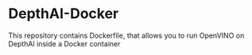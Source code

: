 # DepthAI-Docker

This repository contains Dockerfile, that allows you to run OpenVINO on DepthAI inside a Docker container